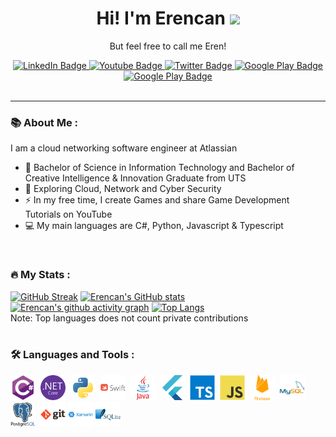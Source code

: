 <h1 align="center">
  Hi! I'm Erencan
  <img src="https://media.giphy.com/media/hvRJCLFzcasrR4ia7z/giphy.gif" width="30px"/>
</h1>
<p align="center">
  But feel free to call me Eren!
</p>
<div id="badges" align="center">
  <a href="https://www.linkedin.com/in/erencan-pelin/">
    <img src="https://img.shields.io/badge/LinkedIn-blue?style=for-the-badge&logo=linkedin&logoColor=white" alt="LinkedIn Badge"/>
  </a>
  <a href="https://www.youtube.com/channel/UC9VfAEMZp9-6LqlxZ0j4BMw">
    <img src="https://img.shields.io/badge/YouTube-red?style=for-the-badge&logo=youtube&logoColor=white" alt="Youtube Badge"/>
  </a>
  <a href="https://twitter.com/ErenFromPillow">
    <img src="https://img.shields.io/badge/Twitter-4488ff?style=for-the-badge&logo=twitter&logoColor=white" alt="Twitter Badge"/>
  </a>
  <a href="https://play.google.com/store/apps/dev?id=8044245970770623311">
    <img src="https://img.shields.io/badge/Google Play-grey?style=for-the-badge&logo=googleplay&logoColor=white" alt="Google Play Badge"/>
  </a>
  <a href="https://erensoftworks.itch.io/">
    <img src="https://img.shields.io/badge/Itch.io-orange?style=for-the-badge&logo=itch.io&logoColor=white" alt="Google Play Badge"/>
  </a>
</div>
<br>

---

### :books: About Me :
I am a cloud networking software engineer at Atlassian
- :telescope: Bachelor of Science in Information Technology and Bachelor of Creative Intelligence & Innovation Graduate from UTS
- :seedling: Exploring Cloud, Network and Cyber Security
- :zap: In my free time, I create Games and share Game Development Tutorials on YouTube
- 💻 My main languages are C#, Python, Javascript & Typescript
<br>

### :fire: My Stats :

[![GitHub Streak](http://github-readme-streak-stats.herokuapp.com?user=erencanpelin&theme=tokyonight)](https://github.com/erencanpelin)
[![Erencan's GitHub stats](https://github-readme-stats.vercel.app/api?username=erencanpelin&theme=tokyonight&show_icons=true)](https://github.com/erencanpelin)
[![Erencan's github activity graph](https://github-readme-activity-graph.vercel.app/graph?username=ErencanPelin&theme=tokyo-night&height=300&area=true)](https://github.com/ashutosh00710/github-readme-activity-graph)
[![Top Langs](https://github-readme-stats.vercel.app/api/top-langs/?username=erencanpelin&layout=compact&langs_count=8&hide=shaderlab,hlsl,css,cmake&theme=tokyonight)](https://github.com/erencanpelin)
<br>Note: Top languages does not count private contributions
<br><br>

### :hammer_and_wrench: Languages and Tools :
<div>
  <img src="https://github.com/devicons/devicon/blob/master/icons/csharp/csharp-original.svg" title="C#" alt="C#" width="40" height="40"/>&nbsp;
  <img src="https://github.com/devicons/devicon/blob/master/icons/dotnetcore/dotnetcore-original.svg" title="DotNet Core" alt="DotNet Core" width="40" height="40"/>&nbsp;
  <img src="https://github.com/devicons/devicon/blob/master/icons/python/python-original.svg" title="Python" alt="Python" width="40" height="40"/>&nbsp;
  <img src="https://github.com/devicons/devicon/blob/master/icons/swift/swift-original-wordmark.svg" title="Swift" alt="Swift" width="40" height="40"/>&nbsp;
  <img src="https://github.com/devicons/devicon/blob/master/icons/java/java-original-wordmark.svg" title="Java" alt="Java" width="40" height="40"/>&nbsp;
  <img src="https://github.com/devicons/devicon/blob/master/icons/flutter/flutter-original.svg" title="Flutter" alt="Flutter" width="40" height="40"/>&nbsp;
  <img src="https://github.com/devicons/devicon/blob/master/icons/typescript/typescript-original.svg" title="TypeScript" alt="Flutter" width="40" height="40"/>&nbsp;
  <img src="https://github.com/devicons/devicon/blob/master/icons/javascript/javascript-original.svg" title="JavaScript" alt="JavaScript" width="40" height="40"/>&nbsp;
  <img src="https://github.com/devicons/devicon/blob/master/icons/firebase/firebase-plain-wordmark.svg" title="Firebase" alt="Firebase" width="40" height="40"/>&nbsp;
  <img src="https://github.com/devicons/devicon/blob/master/icons/mysql/mysql-original-wordmark.svg" title="MySQL"  alt="MySQL" width="40" height="40"/>&nbsp;
  <img src="https://github.com/devicons/devicon/blob/master/icons/postgresql/postgresql-original-wordmark.svg" title="PostgreSQL" alt="PostgreSQL" width="40" height="40"/>&nbsp;
  <img src="https://github.com/devicons/devicon/blob/master/icons/git/git-original-wordmark.svg" title="Git" **alt="Git" width="40" height="40"/>
  <img src="https://github.com/devicons/devicon/blob/master/icons/xamarin/xamarin-original-wordmark.svg" title="Xamarin" **alt="Xamarin" width="40" height="40"/>
  <img src="https://github.com/devicons/devicon/blob/master/icons/sqlite/sqlite-original-wordmark.svg" title="Sqlite" **alt="Sqlite" width="40" height="40"/>
  
</div>

